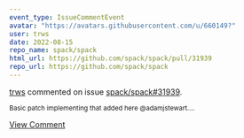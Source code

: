```yaml
---
event_type: IssueCommentEvent
avatar: "https://avatars.githubusercontent.com/u/660149?"
user: trws
date: 2022-08-15
repo_name: spack/spack
html_url: https://github.com/spack/spack/pull/31939
repo_url: https://github.com/spack/spack
---
```


<a href='https://github.com/trws' target='_blank'>trws</a> commented on issue <a href='https://github.com/spack/spack/pull/31939' target='_blank'>spack/spack#31939</a>.

<small>Basic patch implementing that added here @adamjstewart....</small>

<a href='https://github.com/spack/spack/pull/31939' target='_blank'>View Comment</a>